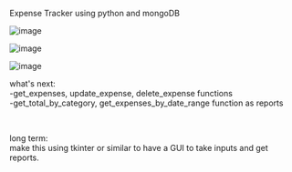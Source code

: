 Expense Tracker using python and mongoDB

![image](https://github.com/user-attachments/assets/fca3c0d6-92bc-416d-adeb-3b8dec84cdf7)

![image](https://github.com/user-attachments/assets/5f3d9f6f-7758-4296-9946-e7a35e041d37)

![image](https://github.com/user-attachments/assets/05882b86-7567-412d-a173-018c28a1729b)


what's next:   
-get_expenses, update_expense, delete_expense functions   
-get_total_by_category, get_expenses_by_date_range function as reports   
      
&nbsp;      
      
long term:    
make this using tkinter or similar to have a GUI to take inputs and get reports.   

